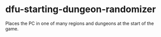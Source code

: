 # dfu-starting-dungeon-randomizer
Places the PC in one of many regions and dungeons at the start of the game.
